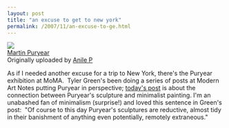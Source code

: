 ```yaml
---
layout: post
title: "an excuse to get to new york"
permalink: /2007/11/an-excuse-to-ge.html
---
```


[![](https://farm3.static.flickr.com/2258/2050067627_279d311242_m.jpg)](http://www.flickr.com/photos/15813219@N00/2050067627/ "photo sharing")  
[Martin Puryear](http://www.flickr.com/photos/15813219@N00/2050067627/)  
Originally uploaded by [Anile P](http://www.flickr.com/people/15813219@N00/)

As if I needed another excuse for a trip to New York, there's the Puryear exhibition at MoMA.  Tyler Green's been doing a series of posts at Modern Art Notes putting Puryear in perspective; [today's post](http://www.artsjournal.com/man/2007/11/puryear_and_perspective_kelly.html) is about the  connection between Puryear's sculpture and minimalist painting. I'm an unabashed fan of minimalism (surprise!) and loved this sentence in Green's post:  "Of course to this day Puryear's sculptures are reductive, almost tidy in their banishment of anything even potentially, remotely extraneous."